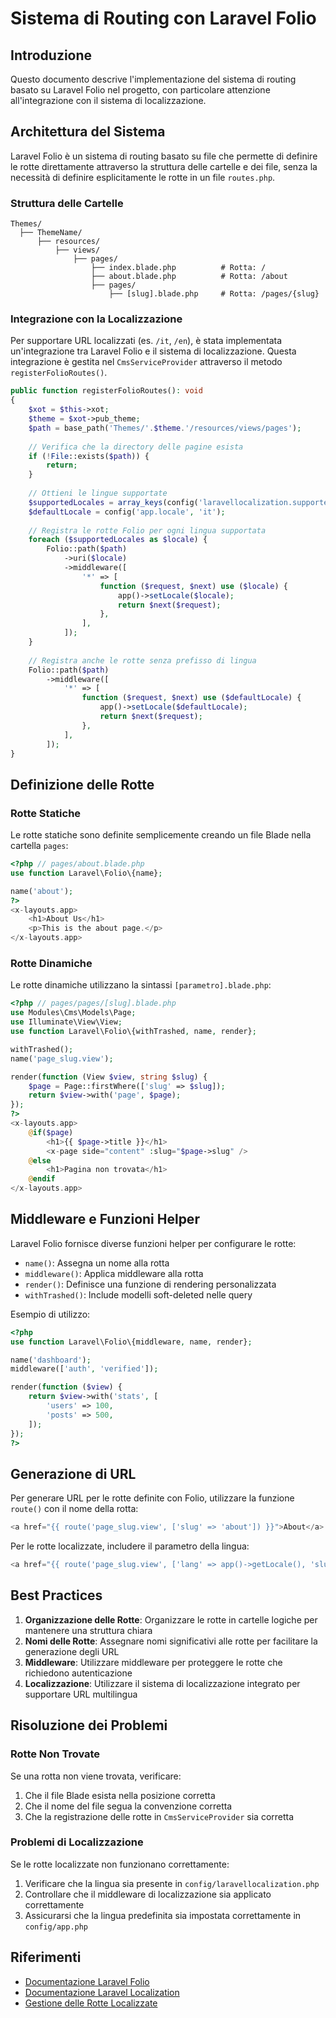 # Sistema di Routing con Laravel Folio

## Introduzione

Questo documento descrive l'implementazione del sistema di routing basato su Laravel Folio nel progetto, con particolare attenzione all'integrazione con il sistema di localizzazione.

## Architettura del Sistema

Laravel Folio è un sistema di routing basato su file che permette di definire le rotte direttamente attraverso la struttura delle cartelle e dei file, senza la necessità di definire esplicitamente le rotte in un file `routes.php`.

### Struttura delle Cartelle

```
Themes/
  ├── ThemeName/
      ├── resources/
          ├── views/
              ├── pages/
                  ├── index.blade.php          # Rotta: /
                  ├── about.blade.php          # Rotta: /about
                  ├── pages/
                      ├── [slug].blade.php     # Rotta: /pages/{slug}
```

### Integrazione con la Localizzazione

Per supportare URL localizzati (es. `/it`, `/en`), è stata implementata un'integrazione tra Laravel Folio e il sistema di localizzazione. Questa integrazione è gestita nel `CmsServiceProvider` attraverso il metodo `registerFolioRoutes()`.

```php
public function registerFolioRoutes(): void
{
    $xot = $this->xot;
    $theme = $xot->pub_theme;
    $path = base_path('Themes/'.$theme.'/resources/views/pages');
    
    // Verifica che la directory delle pagine esista
    if (!File::exists($path)) {
        return;
    }
    
    // Ottieni le lingue supportate
    $supportedLocales = array_keys(config('laravellocalization.supportedLocales', ['it' => [], 'en' => []]));
    $defaultLocale = config('app.locale', 'it');
    
    // Registra le rotte Folio per ogni lingua supportata
    foreach ($supportedLocales as $locale) {
        Folio::path($path)
            ->uri($locale)
            ->middleware([
                '*' => [
                    function ($request, $next) use ($locale) {
                        app()->setLocale($locale);
                        return $next($request);
                    },
                ],
            ]);
    }
    
    // Registra anche le rotte senza prefisso di lingua
    Folio::path($path)
        ->middleware([
            '*' => [
                function ($request, $next) use ($defaultLocale) {
                    app()->setLocale($defaultLocale);
                    return $next($request);
                },
            ],
        ]);
}
```

## Definizione delle Rotte

### Rotte Statiche

Le rotte statiche sono definite semplicemente creando un file Blade nella cartella `pages`:

```php
<?php // pages/about.blade.php
use function Laravel\Folio\{name};

name('about');
?>
<x-layouts.app>
    <h1>About Us</h1>
    <p>This is the about page.</p>
</x-layouts.app>
```

### Rotte Dinamiche

Le rotte dinamiche utilizzano la sintassi `[parametro].blade.php`:

```php
<?php // pages/pages/[slug].blade.php
use Modules\Cms\Models\Page;
use Illuminate\View\View;
use function Laravel\Folio\{withTrashed, name, render};

withTrashed();
name('page_slug.view');

render(function (View $view, string $slug) {
    $page = Page::firstWhere(['slug' => $slug]);
    return $view->with('page', $page);
});
?>
<x-layouts.app>
    @if($page)
        <h1>{{ $page->title }}</h1>
        <x-page side="content" :slug="$page->slug" />
    @else
        <h1>Pagina non trovata</h1>
    @endif
</x-layouts.app>
```

## Middleware e Funzioni Helper

Laravel Folio fornisce diverse funzioni helper per configurare le rotte:

- `name()`: Assegna un nome alla rotta
- `middleware()`: Applica middleware alla rotta
- `render()`: Definisce una funzione di rendering personalizzata
- `withTrashed()`: Include modelli soft-deleted nelle query

Esempio di utilizzo:

```php
<?php
use function Laravel\Folio\{middleware, name, render};

name('dashboard');
middleware(['auth', 'verified']);

render(function ($view) {
    return $view->with('stats', [
        'users' => 100,
        'posts' => 500,
    ]);
});
?>
```

## Generazione di URL

Per generare URL per le rotte definite con Folio, utilizzare la funzione `route()` con il nome della rotta:

```php
<a href="{{ route('page_slug.view', ['slug' => 'about']) }}">About</a>
```

Per le rotte localizzate, includere il parametro della lingua:

```php
<a href="{{ route('page_slug.view', ['lang' => app()->getLocale(), 'slug' => 'about']) }}">About</a>
```

## Best Practices

1. **Organizzazione delle Rotte**: Organizzare le rotte in cartelle logiche per mantenere una struttura chiara
2. **Nomi delle Rotte**: Assegnare nomi significativi alle rotte per facilitare la generazione degli URL
3. **Middleware**: Utilizzare middleware per proteggere le rotte che richiedono autenticazione
4. **Localizzazione**: Utilizzare il sistema di localizzazione integrato per supportare URL multilingua

## Risoluzione dei Problemi

### Rotte Non Trovate

Se una rotta non viene trovata, verificare:

1. Che il file Blade esista nella posizione corretta
2. Che il nome del file segua la convenzione corretta
3. Che la registrazione delle rotte in `CmsServiceProvider` sia corretta

### Problemi di Localizzazione

Se le rotte localizzate non funzionano correttamente:

1. Verificare che la lingua sia presente in `config/laravellocalization.php`
2. Controllare che il middleware di localizzazione sia applicato correttamente
3. Assicurarsi che la lingua predefinita sia impostata correttamente in `config/app.php`

## Riferimenti

- [Documentazione Laravel Folio](https://laravel.com/project_docs/folio)
- [Documentazione Laravel Localization](https://github.com/mcamara/laravel-localization)
- [Gestione delle Rotte Localizzate](../localizzazione/gestione-rotte-localizzate.md)
